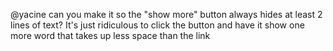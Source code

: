 @yacine can you make it so the "show more" button always hides at least 2 lines of text? It's just ridiculous to click the button and have it show one more word that takes up less space than the link

